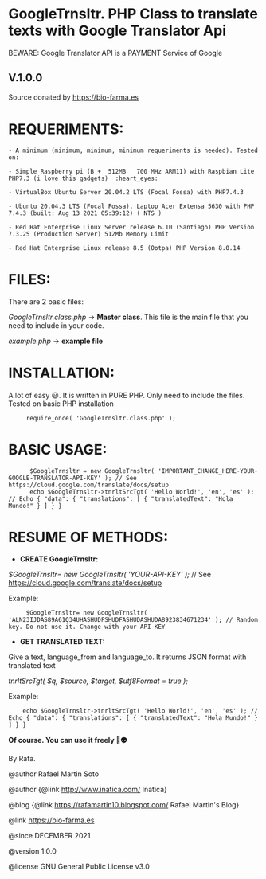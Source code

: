 # GoogleTrnsltr. PHP Class to translate texts with Google Translator Api

BEWARE: Google Translator API is a PAYMENT Service of Google

## V.1.0.0

Source donated by https://bio-farma.es

 # REQUERIMENTS:
 
    - A minimum (minimum, minimum, minimum requeriments is needed). Tested on:
 		
    - Simple Raspberry pi (B +	512MB	700 MHz ARM11) with Raspbian Lite PHP7.3 (i love this gadgets)  :heart_eyes:
 		
    - VirtualBox Ubuntu Server 20.04.2 LTS (Focal Fossa) with PHP7.4.3 
    
    - Ubuntu 20.04.3 LTS (Focal Fossa). Laptop Acer Extensa 5630 with PHP 7.4.3 (built: Aug 13 2021 05:39:12) ( NTS )
    
    - Red Hat Enterprise Linux Server release 6.10 (Santiago) PHP Version 7.3.25 (Production Server) 512Mb Memory Limit

    - Red Hat Enterprise Linux release 8.5 (Ootpa) PHP Version 8.0.14

 
 
  # FILES:
 There are 2 basic files:
 
 *GoogleTrnsltr.class.php* -> **Master class**. This file is the main file that you need to include in your code.
 
 *example.php* -> **example file**
 
 
  # INSTALLATION:
 A lot of easy :smiley:. It is written in PURE PHP. Only need to include the files. Tested on basic PHP installation
 
         require_once( 'GoogleTrnsltr.class.php' );
	 
 
 # BASIC USAGE:
 
          $GoogleTrnsltr = new GoogleTrnsltr( 'IMPORTANT_CHANGE_HERE-YOUR-GOOGLE-TRANSLATOR-API-KEY' ); // See https://cloud.google.com/translate/docs/setup
          echo $GoogleTrnsltr->tnrltSrcTgt( 'Hello World!', 'en', 'es' ); // Echo { "data": { "translations": [ { "translatedText": "Hola Mundo!" } ] } }
 
 


# RESUME OF METHODS:

- **CREATE GoogleTrnsltr:**
 
*$GoogleTrnsltr= new GoogleTrnsltr( 'YOUR-API-KEY' );* // See https://cloud.google.com/translate/docs/setup

Example:

         $GoogleTrnsltr= new GoogleTrnsltr( 'ALN23IJDAS89A61Q34UHASHUDFSHUDFASHUDASHUDA8923834671234' ); // Random key. Do not use it. Change with your API KEY



- **GET TRANSLATED TEXT:**
 
 Give a text, language_from and language_to. It returns JSON format with translated text
 
*tnrltSrcTgt( $q, $source, $target, $utf8Format = true );*

Example:

		echo $GoogleTrnsltr->tnrltSrcTgt( 'Hello World!', 'en', 'es' ); // Echo { "data": { "translations": [ { "translatedText": "Hola Mundo!" } ] } }
       

 **Of course. You can use it freely :vulcan_salute::alien:**
 
 By Rafa.
 
 
 @author Rafael Martin Soto
 
 @author {@link http://www.inatica.com/ Inatica}
 
 @blog {@link https://rafamartin10.blogspot.com/ Rafael Martin's Blog}

 @link https://bio-farma.es
 
 @since DECEMBER 2021
 
 @version 1.0.0
 
 @license GNU General Public License v3.0
 
